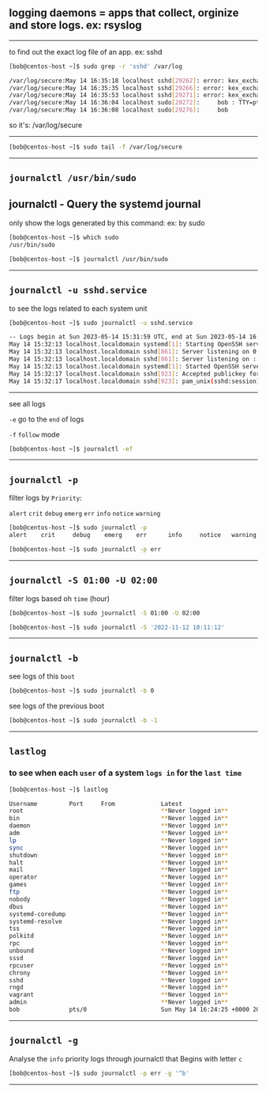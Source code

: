 

## logging daemons = apps that collect, orginize and store logs. ex: rsyslog 

________________________________________________________________________________________________


to find out the exact log file of an app. ex: sshd

```bash
[bob@centos-host ~]$ sudo grep -r 'sshd' /var/log

/var/log/secure:May 14 16:35:18 localhost sshd[29262]: error: kex_exchange_identification: Connection closed by remote host
/var/log/secure:May 14 16:35:35 localhost sshd[29266]: error: kex_exchange_identification: Connection closed by remote host
/var/log/secure:May 14 16:35:53 localhost sshd[29271]: error: kex_exchange_identification: Connection closed by remote host
/var/log/secure:May 14 16:36:04 localhost sudo[29272]:     bob : TTY=pts/0 ; PWD=/home/bob ; USER=root ; COMMAND=/bin/grep -r sshd /var/log
/var/log/secure:May 14 16:36:08 localhost sudo[29276]:     bob

```


so it's:   /var/log/secure


________________________________________________________________________________________________


```bash
[bob@centos-host ~]$ sudo tail -f /var/log/secure 
```

________________________________________________________________________________________________

## `journalctl /usr/bin/sudo`

## journalctl - Query the systemd journal

only show the logs generated by this command: ex: by sudo

```bash
[bob@centos-host ~]$ which sudo
/usr/bin/sudo
```

```bash
[bob@centos-host ~]$ journalctl /usr/bin/sudo
```

________________________________________________________________________________________________

## `journalctl -u sshd.service`

to see the logs related to each system unit

```bash
[bob@centos-host ~]$ sudo journalctl -u sshd.service

-- Logs begin at Sun 2023-05-14 15:31:59 UTC, end at Sun 2023-05-14 16:46:16 UTC. --
May 14 15:32:13 localhost.localdomain systemd[1]: Starting OpenSSH server daemon...
May 14 15:32:13 localhost.localdomain sshd[861]: Server listening on 0.0.0.0 port 22.
May 14 15:32:13 localhost.localdomain sshd[861]: Server listening on :: port 22.
May 14 15:32:13 localhost.localdomain systemd[1]: Started OpenSSH server daemon.
May 14 15:32:17 localhost.localdomain sshd[923]: Accepted publickey for vagrant from 192>
May 14 15:32:17 localhost.localdomain sshd[923]: pam_unix(sshd:session): session opene
```


________________________________________________________________________________________________


see all logs

`-e`      go to the `end` of logs

`-f`      `follow` mode

```bash
[bob@centos-host ~]$ journalctl -ef
```

________________________________________________________________________________________________


## `journalctl -p`

filter logs by `Priority`:

`alert`    `crit`     `debug`    `emerg`    `err`      `info`     `notice`   `warning` 


```bash
[bob@centos-host ~]$ sudo journalctl -p 
alert    crit     debug    emerg    err      info     notice   warning 
```

```bash
[bob@centos-host ~]$ sudo journalctl -p err
```

________________________________________________________________________________________________

## `journalctl -S 01:00 -U 02:00`

filter logs based oh `time` (hour)

```bash
[bob@centos-host ~]$ sudo journalctl -S 01:00 -U 02:00
```

```bash
[bob@centos-host ~]$ sudo journalctl -S '2022-11-12 10:11:12'
```

________________________________________________________________________________________________

## `journalctl -b`

see logs of this `boot`

```bash
[bob@centos-host ~]$ sudo journalctl -b 0
```

see logs of the previous boot

```bash
[bob@centos-host ~]$ sudo journalctl -b -1
```


________________________________________________________________________________________________

## `lastlog`

### to see when each `user` of a system `logs in` for the `last time`

```bash
[bob@centos-host ~]$ lastlog

Username         Port     From             Latest
root                                       **Never logged in**
bin                                        **Never logged in**
daemon                                     **Never logged in**
adm                                        **Never logged in**
lp                                         **Never logged in**
sync                                       **Never logged in**
shutdown                                   **Never logged in**
halt                                       **Never logged in**
mail                                       **Never logged in**
operator                                   **Never logged in**
games                                      **Never logged in**
ftp                                        **Never logged in**
nobody                                     **Never logged in**
dbus                                       **Never logged in**
systemd-coredump                           **Never logged in**
systemd-resolve                            **Never logged in**
tss                                        **Never logged in**
polkitd                                    **Never logged in**
rpc                                        **Never logged in**
unbound                                    **Never logged in**
sssd                                       **Never logged in**
rpcuser                                    **Never logged in**
chrony                                     **Never logged in**
sshd                                       **Never logged in**
rngd                                       **Never logged in**
vagrant                                    **Never logged in**
admin                                      **Never logged in**
bob              pts/0                     Sun May 14 16:24:25 +0000 2023
```

________________________________________________________________________________________________


## `journalctl -g`

Analyse the `info` priority logs through journalctl that Begins with letter `c`

```bash
[bob@centos-host ~]$ sudo journalctl -p err -g '^b'
```


________________________________________________________________________________________________

